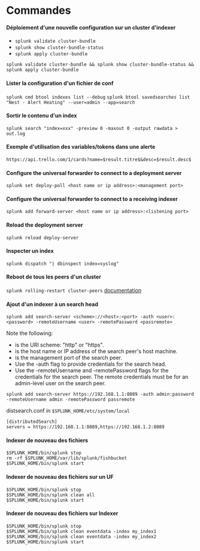 # Commandes

#### Déploiement d'une nouvelle configuration sur un cluster d'indexer
* ``splunk validate cluster-bundle``
* ``splunk show cluster-bundle-status`` 
* ``splunk apply cluster-bundle``

``splunk validate cluster-bundle && splunk show cluster-bundle-status && splunk apply cluster-bundle``

#### Lister la configuration d'un fichier de conf
``splunk cmd btool indexes list --debug``
``splunk btool savedsearches list "Nest - Alert Heating" --user=admin --app=search``

#### Sortir le contenu d'un index
``splunk search "index=xxx" -preview 0 -maxout 0 -output rawdata > out.log``

#### Exemple d'utilisation des variables/tokens dans une alerte
``https://api.trello.com/1/cards?name=$result.titre$&desc=$result.desc$``

#### Configure the universal forwarder to connect to a deployment server
``splunk set deploy-poll <host name or ip address>:<management port>``

#### Configure the universal forwarder to connect to a receiving indexer
``splunk add forward-server <host name or ip address>:<listening port>``

#### Reload the deployment server
``splunk reload deploy-server``

#### Inspecter un index
``splunk dispatch "| dbinspect index=syslog"``

#### Reboot de tous les peers d'un cluster
``splunk rolling-restart cluster-peers`` [documentation](https://docs.splunk.com/Documentation/Splunk/latest/Indexer/Userollingrestart)

#### Ajout d'un indexer à un search head [](https://docs.splunk.com/Documentation/Splunk/7.0.0/DistSearch/Configuredistributedsearch)
``splunk add search-server <scheme>://<host>:<port> -auth <user>:<password> -remoteUsername <user> -remotePassword <passremote>``

Note the following:

 * <scheme> is the URI scheme: "http" or "https".
 * <host> is the host name or IP address of the search peer's host machine.
 * <port> is the management port of the search peer.
 * Use the -auth flag to provide credentials for the search head.
 * Use the -remoteUsername and -remotePassword flags for the credentials for the search peer. The remote credentials must be for an admin-level user on the search peer.

``splunk add search-server https://192.168.1.1:8089 -auth admin:password -remoteUsername admin -remotePassword passremote``

distsearch.conf in ``$SPLUNK_HOME/etc/system/local``
```
[distributedSearch]
servers = https://192.168.1.1:8089,https://192.168.1.2:8089
```

#### Indexer de nouveau des fichiers
```
$SPLUNK_HOME/bin/splunk stop
rm -rf $SPLUNK_HOME/var/lib/splunk/fishbucket
$SPLUNK_HOME/bin/splunk start
```


#### Indexer de nouveau des fichiers sur un UF 
```
$SPLUNK_HOME/bin/splunk stop
$SPLUNK_HOME/bin/splunk clean all
$SPLUNK_HOME/bin/splunk start
```

#### Indexer de nouveau des fichiers sur Indexer
```
$SPLUNK_HOME/bin/splunk stop
$SPLUNK_HOME/bin/splunk clean eventdata -index my_index1
$SPLUNK_HOME/bin/splunk clean eventdata -index my_index2
$SPLUNK_HOME/bin/splunk start
```
